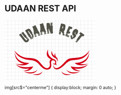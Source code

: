# UDAAN REST API

![Logo](images/my-logo.png?style=centerme)

img[src$="centerme"] {
  display:block;
  margin: 0 auto;
}
